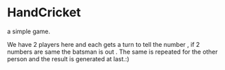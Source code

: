 # HandCricket
a simple game.

We have 2 players here and each gets a turn to tell the number , if 2 numbers are same the batsman is out . The same is repeated for the other person and the result is generated at last.:)
